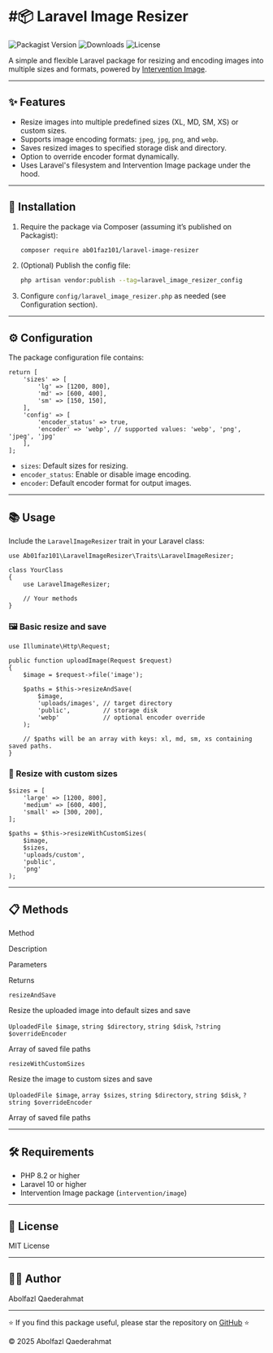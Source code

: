 #📦 Laravel Image Resizer
========================
![Packagist Version](https://img.shields.io/packagist/v/ab01faz101/laravel-image-resizer)
![Downloads](https://img.shields.io/packagist/dt/ab01faz101/laravel-image-resizer)
![License](https://img.shields.io/github/license/Ab01faz101/laravel-image-resizer)


A simple and flexible Laravel package for resizing and encoding images into multiple sizes and formats, powered by [Intervention Image](http://image.intervention.io/).





* * *

✨ Features
----------

*   Resize images into multiple predefined sizes (XL, MD, SM, XS) or custom sizes.
*   Supports image encoding formats: `jpeg`, `jpg`, `png`, and `webp`.
*   Saves resized images to specified storage disk and directory.
*   Option to override encoder format dynamically.
*   Uses Laravel's filesystem and Intervention Image package under the hood.

* * *




🚀 Installation
---------------

1.  Require the package via Composer (assuming it’s published on Packagist):

    ```sh
    composer require ab01faz101/laravel-image-resizer
    ```

2.  (Optional) Publish the config file:

    ```sh
    php artisan vendor:publish --tag=laravel_image_resizer_config
    ```

3.  Configure `config/laravel_image_resizer.php` as needed (see Configuration section).

* * *

⚙️ Configuration
----------------

The package configuration file contains:

    return [
        'sizes' => [
            'lg' => [1200, 800],
            'md' => [600, 400],
            'sm' => [150, 150],
        ],
        'config' => [
            'encoder_status' => true,
            'encoder' => 'webp', // supported values: 'webp', 'png', 'jpeg', 'jpg'
        ],
    ];

*   `sizes`: Default sizes for resizing.
*   `encoder_status`: Enable or disable image encoding.
*   `encoder`: Default encoder format for output images.

* * *

📚 Usage
--------

Include the `LaravelImageResizer` trait in your Laravel class:

    use Ab01faz101\LaravelImageResizer\Traits\LaravelImageResizer;
    
    class YourClass
    {
        use LaravelImageResizer;
    
        // Your methods
    }


### 🖼️ Basic resize and save

    use Illuminate\Http\Request;
    
    public function uploadImage(Request $request)
    {
        $image = $request->file('image');
    
        $paths = $this->resizeAndSave(
            $image,
            'uploads/images', // target directory
            'public',         // storage disk
            'webp'            // optional encoder override
        );
    
        // $paths will be an array with keys: xl, md, sm, xs containing saved paths.
    }


### 🔧 Resize with custom sizes

    $sizes = [
        'large' => [1200, 800],
        'medium' => [600, 400],
        'small' => [300, 200],
    ];
    
    $paths = $this->resizeWithCustomSizes(
        $image,
        $sizes,
        'uploads/custom',
        'public',
        'png'
    );


* * *

📋 Methods
----------

Method

Description

Parameters

Returns

`resizeAndSave`

Resize the uploaded image into default sizes and save

`UploadedFile $image`, `string $directory`, `string $disk`, `?string $overrideEncoder`

Array of saved file paths

`resizeWithCustomSizes`

Resize the image to custom sizes and save

`UploadedFile $image`, `array $sizes`, `string $directory`, `string $disk`, `?string $overrideEncoder`

Array of saved file paths

* * *

🛠️ Requirements
----------------

*   PHP 8.2 or higher
*   Laravel 10 or higher
*   Intervention Image package (`intervention/image`)

* * *

📄 License
----------

MIT License

* * *

👨‍💻 Author
------------

Abolfazl Qaederahmat

* * *

⭐ If you find this package useful, please star the repository on [GitHub](https://github.com/abolfazlqaederahmat/laravel-image-resizer) ⭐

© 2025 Abolfazl Qaederahmat
